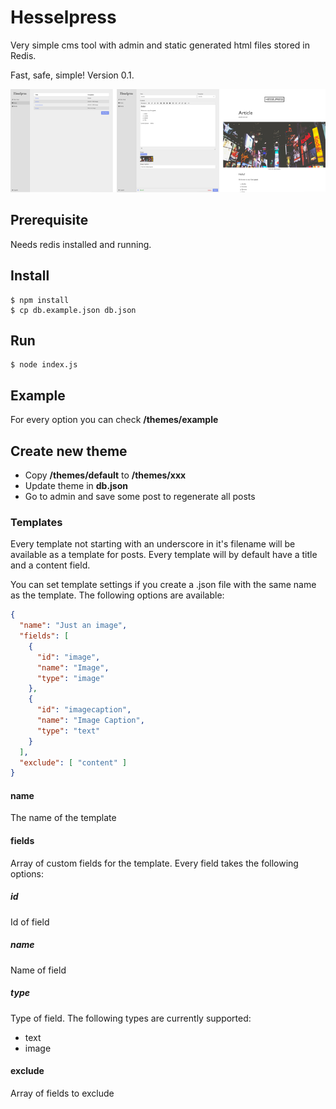 # Hesselpress
Very simple cms tool with admin and static generated html files stored in Redis.

Fast, safe, simple! Version 0.1.

![Screenshot](docs/screenshot.png "Screenshot of admin and generated example page")

## Prerequisite
Needs redis installed and running.

## Install

```shell
$ npm install
$ cp db.example.json db.json
```

## Run

```shell
$ node index.js
```

## Example
For every option you can check __/themes/example__

## Create new theme
* Copy __/themes/default__ to __/themes/xxx__
* Update theme in __db.json__
* Go to admin and save some post to regenerate all posts

### Templates
Every template not starting with an underscore in it's filename will be available as a template for posts. Every template will by default have a title and a content field.

You can set template settings if you create a .json file with the same name as the template. The following options are available:

```json
{
  "name": "Just an image",
  "fields": [
    {
      "id": "image",
      "name": "Image",
      "type": "image"
    },
    {
      "id": "imagecaption",
      "name": "Image Caption",
      "type": "text"
    }
  ],
  "exclude": [ "content" ]
}
```

#### name
The name of the template

#### fields
Array of custom fields for the template. Every field takes the following options:

##### id
Id of field

##### name
Name of field

##### type
Type of field. The following types are currently supported:

* text
* image

#### exclude
Array of fields to exclude
